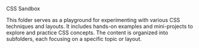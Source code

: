 CSS Sandbox

This folder serves as a playground for experimenting with various CSS techniques and layouts.
It includes hands-on examples and mini-projects to explore and practice CSS concepts. 
The content is organized into subfolders, each focusing on a specific topic or layout.